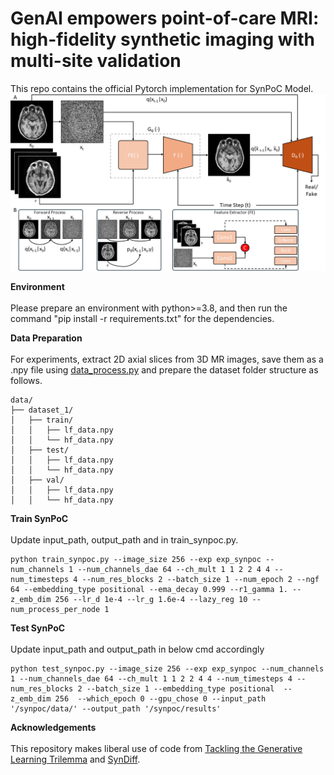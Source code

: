 # GenAI empowers point-of-care MRI: high-fidelity synthetic imaging with multi-site validation
This repo contains the official Pytorch implementation for SynPoC Model.
![alt text](figures/SynPoC_framework.png)

**Environment**  <br />  <br />
Please prepare an environment with python>=3.8, and then run the command "pip install -r requirements.txt" for the dependencies.

**Data Preparation**  <br />  <br />
For experiments, extract 2D axial slices from 3D MR images, save them as a .npy file using [data_process.py](data_process.py) and prepare the dataset folder structure as follows.
```
data/
├── dataset_1/
│   ├── train/
│   │   ├── lf_data.npy
│   │   └── hf_data.npy
│   ├── test/
│   │   ├── lf_data.npy
│   │   └── hf_data.npy
│   ├── val/
│   │   ├── lf_data.npy
│   │   └── hf_data.npy

```
**Train SynPoC** <br />  <br />
Update input_path, output_path and in train_synpoc.py.
```
python train_synpoc.py --image_size 256 --exp exp_synpoc --num_channels 1 --num_channels_dae 64 --ch_mult 1 1 2 2 4 4 --num_timesteps 4 --num_res_blocks 2 --batch_size 1 --num_epoch 2 --ngf 64 --embedding_type positional --ema_decay 0.999 --r1_gamma 1. --z_emb_dim 256 --lr_d 1e-4 --lr_g 1.6e-4 --lazy_reg 10 --num_process_per_node 1

```

**Test SynPoC** <br />  <br />
Update input_path and output_path in below cmd accordingly
```
python test_synpoc.py --image_size 256 --exp exp_synpoc --num_channels 1 --num_channels_dae 64 --ch_mult 1 1 2 2 4 4 --num_timesteps 4 --num_res_blocks 2 --batch_size 1 --embedding_type positional  --z_emb_dim 256  --which_epoch 0 --gpu_chose 0 --input_path '/synpoc/data/' --output_path '/synpoc/results' 
```
**Acknowledgements**  <br />  <br />
This repository makes liberal use of code from [Tackling the Generative Learning Trilemma](https://github.com/NVlabs/denoising-diffusion-gan) and [SynDiff](https://github.com/icon-lab/SynDiff).
